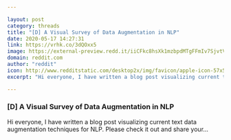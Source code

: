 ```yaml
---

layout: post
category: threads
title: "[D] A Visual Survey of Data Augmentation in NLP"
date: 2020-05-17 14:27:31
link: https://vrhk.co/3dQOxx5
image: https://external-preview.redd.it/iiCFkc8hsXk1mzbpdMTgFFmIv7SjvtVKTmDF-zXPWRM.jpg?width=534&height=255&auto=webp&crop=534:255,smart&s=106cbfbcb14d37899689742621352038c50017ee
domain: reddit.com
author: "reddit"
icon: http://www.redditstatic.com/desktop2x/img/favicon/apple-icon-57x57.png
excerpt: "Hi everyone, I have written a blog post visualizing current text data augmentation techniques for NLP. Please check it out and share your..."

---
```


### [D] A Visual Survey of Data Augmentation in NLP

Hi everyone, I have written a blog post visualizing current text data augmentation techniques for NLP. Please check it out and share your...